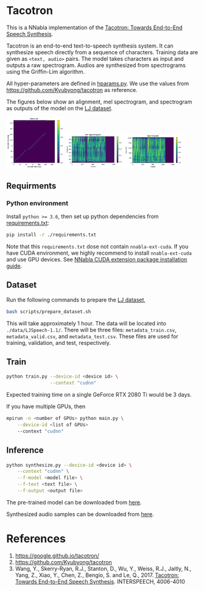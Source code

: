 # Tacotron

This is a NNabla implementation of the [Tacotron: Towards End-to-End Speech Synthesis](https://arxiv.org/abs/1703.10135).

Tacotron is an end-to-end text-to-speech synthesis system. It can synthesize speech directly from a sequence of characters. Training data are given as `<text, audio>` pairs. The model takes characters as input and outputs a raw spectrogram. Audios are synthesized from spectrograms using the Griffin-Lim algorithm.

All hyper-parameters are defined in [hparams.py](./hparams.py). We use the values from https://github.com/Kyubyong/tacotron as reference.


The figures below show an alignment, mel spectrogram, and spectrogram as outputs of the model on the [LJ dataset](https://keithito.com/LJ-Speech-Dataset/).

<img src="./images/o_att.png" width=30% height=30% > <img src="./images/o_mel.png" width=30% height=30% > <img src="./images/o_mag.png" width=30% height=30% >



## Requirments
### Python environment
Install `python >= 3.6`, then set up python dependencies from [requirements.txt](./requirements.txt):

```bash
pip install -r ./requirements.txt
```
Note that this `requirements.txt` dose not contain `nnabla-ext-cuda`.
If you have CUDA environment, we highly recommend to install `nnabla-ext-cuda` and use GPU devices.
See [NNabla CUDA extension package installation guide](https://nnabla.readthedocs.io/en/latest/python/pip_installation_cuda.html).

## Dataset
Run the following commands to prepare the [LJ dataset](https://keithito.com/LJ-Speech-Dataset/),
```bash
bash scripts/prepare_dataset.sh
```
This will take approximately 1 hour. The data will be located into `./data/LJSpeech-1.1/`. There will be three files: `metadata_train.csv`, `metadata_valid.csv`, and `metadata_test.csv`. These files are used for training, validation, and test, respectively.

## Train
```bash
python train.py --device-id <device id> \
                --context "cudnn"
```
Expected training time on a single GeForce RTX 2080 Ti would be 3 days.

If you have multiple GPUs, then 
```bash
mpirun -n <number of GPUs> python main.py \
    --device-id <list of GPUs>
    --context "cudnn"
```
## Inference
```bash
python synthesize.py --device-id <device id> \
    --context "cudnn" \
    --f-model <model file> \
    --f-text <text file> \
    --f-output <output file>
```

The pre-trained model can be downloaded from [here](https://nnabla.org/pretrained-models/nnabla-examples/speech-synthesis/TTS/tacotron/model.h5).

Synthesized audio samples can be downloaded from [here](https://nnabla.org/pretrained-models/nnabla-examples/speech-synthesis/TTS/tacotron/samples.7z).

# References

1. https://google.github.io/tacotron/
2. https://github.com/Kyubyong/tacotron
3. Wang, Y., Skerry-Ryan, R.J., Stanton, D., Wu, Y., Weiss, R.J., Jaitly, N., Yang, Z., Xiao, Y., Chen, Z., Bengio, S. and Le, Q., 2017. [Tacotron: Towards End-to-End Speech Synthesis](https://arxiv.org/abs/1703.10135). INTERSPEECH, 4006-4010